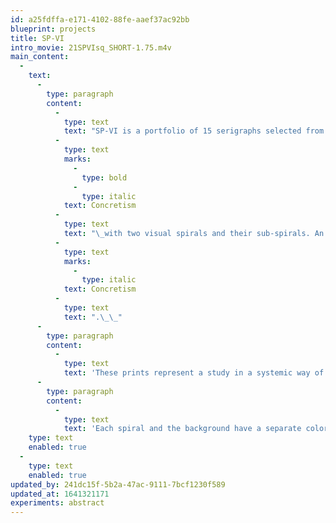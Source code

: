 ```yaml
---
id: a25fdffa-e171-4102-88fe-aaef37ac92bb
blueprint: projects
title: SP-VI
intro_movie: 21SPVIsq_SHORT-1.75.m4v
main_content:
  -
    text:
      -
        type: paragraph
        content:
          -
            type: text
            text: "SP-VI is a portfolio of 15 serigraphs selected from experiments in\_"
          -
            type: text
            marks:
              -
                type: bold
              -
                type: italic
            text: Concretism
          -
            type: text
            text: "\_with two visual spirals and their sub-spirals. An edition of 35 copies were produced in 1968. The prints (made during a three-year period, 1965-68) resulted from studies using only this pattern of two main spirals and their sub-spirals. From these studies fifteen were selected to become this limited-edition portfolio of serigraphs. It serves also as an early example of Tom’s interest into\_"
          -
            type: text
            marks:
              -
                type: italic
            text: Concretism
          -
            type: text
            text: ".\_\_"
      -
        type: paragraph
        content:
          -
            type: text
            text: 'These prints represent a study in a systemic way of two interactive spirals. This involves two basic spirals (“A” and “B”) each having sub-spirals (“a” and “b”). The main two spirals are made up of a total of 612 squares, each square of the same size. Each main spiral has a subset of squares in the center of each main square. The squares in the sub-spirals change in size in a pattern of enlargement or reduction via 8 sizes. Furthermore, these changes start in the center of spirals A and B, then (moving counterclockwise) the squares in spiral “a” change from size 1 to size 8, then continue to get smaller to size 1 again. This pattern continues. At the same time the other set moves in an opposite way, starting with the largest size, going smaller, then getting larger again. This basic system remains constant throughout this series.'
      -
        type: paragraph
        content:
          -
            type: text
            text: 'Each spiral and the background have a separate color, thus creating five possible combinations. By varying the colors, the overall visual effect will change, as well as the moods being expressed by these changes. For instance, when two colors are used, their combinations may either bring out two strong spirals or lose the spiral effect all together, leaving only soft square rings. The interaction of colors obviously is of prime importance. Furthermore, colors may combine with each other to create on optical similarity, while actually being different.'
    type: text
    enabled: true
  -
    type: text
    enabled: true
updated_by: 241dc15f-5b2a-47ac-9111-7bcf1230f589
updated_at: 1641321171
experiments: abstract
---
```


